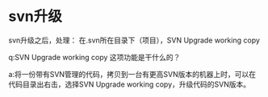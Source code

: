 # svn升级

svn升级之后，处理：
	在.svn所在目录下（项目），SVN Upgrade working copy

q:SVN Upgrade working copy 这项功能是干什么的？

a:将一份带有SVN管理的代码，拷贝到一台有更高SVN版本的机器上时，可以在代码目录出右击，选择SVN Upgrade working copy，升级代码的SVN版本。
